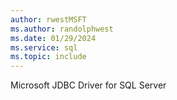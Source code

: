 ```yaml
---
author: rwestMSFT
ms.author: randolphwest
ms.date: 01/29/2024
ms.service: sql
ms.topic: include
---
```

 Microsoft JDBC Driver for SQL Server 
